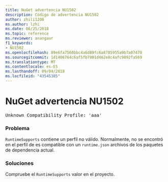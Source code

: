 ```yaml
---
title: NuGet advertencia NU1502
description: Código de advertencia NU1502
author: zhili1208
ms.author: lzhi
ms.date: 06/25/2018
ms.topic: reference
ms.reviewer: anangaur
f1_keywords:
- NU1502
ms.openlocfilehash: 89e6fa7560bbc4a6d89fc6a8785955a9b7a07470
ms.sourcegitcommit: 1d1406764c6af5fb7801d462e0c4afc9092fa569
ms.translationtype: MT
ms.contentlocale: es-ES
ms.lasthandoff: 09/04/2018
ms.locfileid: "43545305"
---
```

# <a name="nuget-warning-nu1502"></a>NuGet advertencia NU1502

<pre>Unknown Compatibility Profile: 'aaa'</pre>

### <a name="issue"></a>Problema
`RuntimeSupports` contiene un perfil no válido. Normalmente, no se encontró en el perfil de es compatible con un `runtime.json` archivos de los paquetes de dependencia actual.

### <a name="solution"></a>Soluciones
Compruebe el `RuntimeSupports` valor en el proyecto.